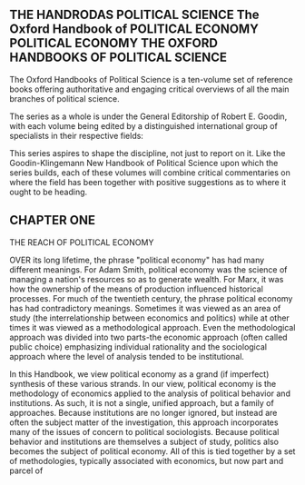 ## THE HANDRODAS POLITICAL SCIENCE The Oxford Handbook of POLITICAL ECONOMY POLITICAL ECONOMY THE OXFORD HANDBOOKS OF POLITICAL SCIENCE

The Oxford Handbooks of Political Science is a ten-volume set of reference books offering authoritative and engaging critical overviews of all the main branches of political science.

The series as a whole is under the General Editorship of Robert E. Goodin, with each volume being edited by a distinguished international group of specialists in their respective fields:

This series aspires to shape the discipline, not just to report on it. Like the Goodin-Klingemann New Handbook of Political Science upon which the series builds, each of these volumes will combine critical commentaries on where the field has been together with positive suggestions as to where it ought to be heading.


## CHAPTER ONE

THE REACH OF POLITICAL ECONOMY

OVER its long lifetime, the phrase "political economy" has had many different meanings. For Adam Smith, political economy was the science of managing a nation's resources so as to generate wealth. For Marx, it was how the ownership of the means of production influenced historical processes. For much of the twentieth century, the phrase political economy has had contradictory meanings. Sometimes it was viewed as an area of study (the interrelationship between economics and politics) while at other times it was viewed as a methodological approach. Even the methodological approach was divided into two parts-the economic approach (often called public choice) emphasizing individual rationality and the sociological approach where the level of analysis tended to be institutional.

In this Handbook, we view political economy as a grand (if imperfect) synthesis of these various strands. In our view, political economy is the methodology of economics applied to the analysis of political behavior and institutions. As such, it is not a single, unified approach, but a family of approaches. Because institutions are no longer ignored, but instead are often the subject matter of the investigation, this approach incorporates many of the issues of concern to political sociologists. Because political behavior and institutions are themselves a subject of study, politics also becomes the subject of political economy. All of this is tied together by a set of methodologies, typically associated with economics, but now part and parcel of